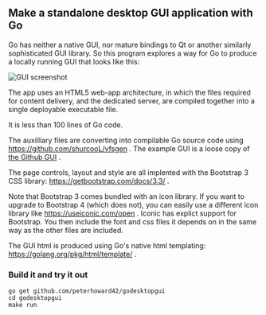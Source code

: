 ## Make a standalone desktop GUI application with Go

Go has neither a native GUI, nor mature bindings to Qt or another similarly
sophisticated GUI library. So this program explores a way for Go to produce a
locally running GUI that looks like this:

![GUI screenshot](docs/screenshotimg.png?raw=true "Some title abc xxx")

The app uses an HTML5 web-app architecture, in which the
files required for content delivery, and the dedicated server, are
compiled together into a single deployable executable file.

It is less than 100 lines of Go code.

The auxilliary files are converting into compilable Go source code using
https://github.com/shurcooL/vfsgen . The example GUI is a loose copy of
[the Github GUI](https://github.com/peterhoward42/godesktopgui) .

The page controls, layout and style are all implented with the
Bootstrap 3 CSS library: https://getbootstrap.com/docs/3.3/ .

Note that Bootstrap 3 comes bundled with an icon library. If you want to
upgrade to Bootstrap 4 (which does not), you can easily use a different icon
library like https://useiconic.com/open . Iconic has explict support for
Bootstrap. You then include the font and css files it depends on in the same
way as the other files are included.

The GUI html is produced using Go's native html
templating: https://golang.org/pkg/html/template/ .

### Build it and try it out

	go get github.com/peterhoward42/godesktopgui
    cd godesktopgui
    make run

